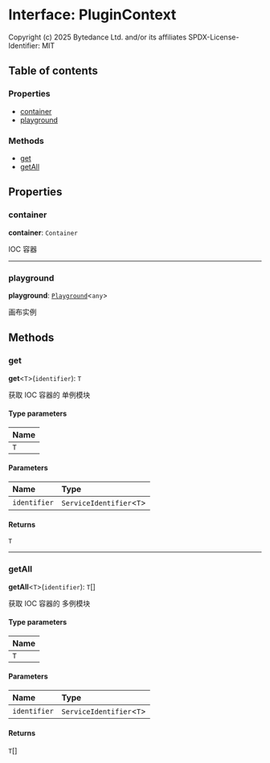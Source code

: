 # Interface: PluginContext

Copyright (c) 2025 Bytedance Ltd. and/or its affiliates
SPDX-License-Identifier: MIT

## Table of contents

### Properties

* [container](/auto-docs/playground-react/interfaces/PluginContext.md#container)
* [playground](/auto-docs/playground-react/interfaces/PluginContext.md#playground)

### Methods

* [get](/auto-docs/playground-react/interfaces/PluginContext.md#get)
* [getAll](/auto-docs/playground-react/interfaces/PluginContext.md#getall)

## Properties

### container

**container**: `Container`

IOC 容器

***

### playground

**playground**: [`Playground`](/auto-docs/playground-react/classes/Playground.md)<`any`>

画布实例

## Methods

### get

**get**<`T`>(`identifier`): `T`

获取 IOC 容器的 单例模块

#### Type parameters

| Name |
| :------ |
| `T` |

#### Parameters

| Name | Type |
| :------ | :------ |
| `identifier` | `ServiceIdentifier`<`T`> |

#### Returns

`T`

***

### getAll

**getAll**<`T`>(`identifier`): `T`\[]

获取 IOC 容器的 多例模块

#### Type parameters

| Name |
| :------ |
| `T` |

#### Parameters

| Name | Type |
| :------ | :------ |
| `identifier` | `ServiceIdentifier`<`T`> |

#### Returns

`T`\[]
